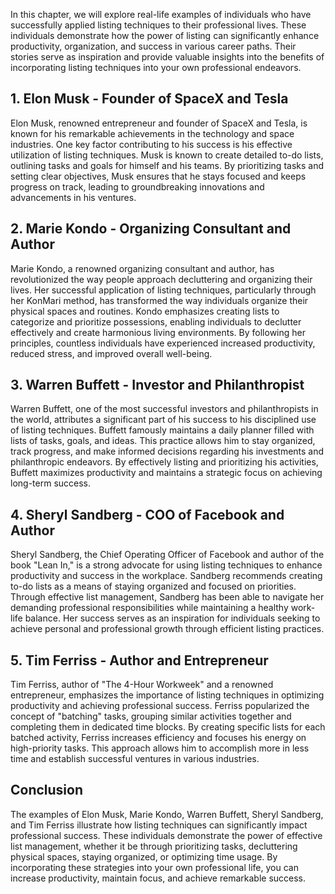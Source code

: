 
In this chapter, we will explore real-life examples of individuals who have successfully applied listing techniques to their professional lives. These individuals demonstrate how the power of listing can significantly enhance productivity, organization, and success in various career paths. Their stories serve as inspiration and provide valuable insights into the benefits of incorporating listing techniques into your own professional endeavors.

**1. Elon Musk - Founder of SpaceX and Tesla**
----------------------------------------------

Elon Musk, renowned entrepreneur and founder of SpaceX and Tesla, is known for his remarkable achievements in the technology and space industries. One key factor contributing to his success is his effective utilization of listing techniques. Musk is known to create detailed to-do lists, outlining tasks and goals for himself and his teams. By prioritizing tasks and setting clear objectives, Musk ensures that he stays focused and keeps progress on track, leading to groundbreaking innovations and advancements in his ventures.

**2. Marie Kondo - Organizing Consultant and Author**
-----------------------------------------------------

Marie Kondo, a renowned organizing consultant and author, has revolutionized the way people approach decluttering and organizing their lives. Her successful application of listing techniques, particularly through her KonMari method, has transformed the way individuals organize their physical spaces and routines. Kondo emphasizes creating lists to categorize and prioritize possessions, enabling individuals to declutter effectively and create harmonious living environments. By following her principles, countless individuals have experienced increased productivity, reduced stress, and improved overall well-being.

**3. Warren Buffett - Investor and Philanthropist**
---------------------------------------------------

Warren Buffett, one of the most successful investors and philanthropists in the world, attributes a significant part of his success to his disciplined use of listing techniques. Buffett famously maintains a daily planner filled with lists of tasks, goals, and ideas. This practice allows him to stay organized, track progress, and make informed decisions regarding his investments and philanthropic endeavors. By effectively listing and prioritizing his activities, Buffett maximizes productivity and maintains a strategic focus on achieving long-term success.

**4. Sheryl Sandberg - COO of Facebook and Author**
---------------------------------------------------

Sheryl Sandberg, the Chief Operating Officer of Facebook and author of the book "Lean In," is a strong advocate for using listing techniques to enhance productivity and success in the workplace. Sandberg recommends creating to-do lists as a means of staying organized and focused on priorities. Through effective list management, Sandberg has been able to navigate her demanding professional responsibilities while maintaining a healthy work-life balance. Her success serves as an inspiration for individuals seeking to achieve personal and professional growth through efficient listing practices.

**5. Tim Ferriss - Author and Entrepreneur**
--------------------------------------------

Tim Ferriss, author of "The 4-Hour Workweek" and a renowned entrepreneur, emphasizes the importance of listing techniques in optimizing productivity and achieving professional success. Ferriss popularized the concept of "batching" tasks, grouping similar activities together and completing them in dedicated time blocks. By creating specific lists for each batched activity, Ferriss increases efficiency and focuses his energy on high-priority tasks. This approach allows him to accomplish more in less time and establish successful ventures in various industries.

Conclusion
----------

The examples of Elon Musk, Marie Kondo, Warren Buffett, Sheryl Sandberg, and Tim Ferriss illustrate how listing techniques can significantly impact professional success. These individuals demonstrate the power of effective list management, whether it be through prioritizing tasks, decluttering physical spaces, staying organized, or optimizing time usage. By incorporating these strategies into your own professional life, you can increase productivity, maintain focus, and achieve remarkable success.
